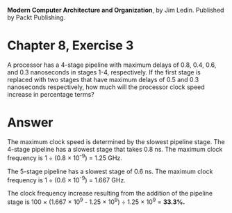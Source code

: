 __Modern Computer Architecture and Organization__, by Jim Ledin. Published by Packt Publishing.
# Chapter 8, Exercise 3

A processor has a 4-stage pipeline with maximum delays of 0.8, 0.4, 0.6, and 0.3 nanoseconds in stages 1-4, respectively. If the first stage is replaced with two stages that have maximum delays of 0.5 and 0.3 nanoseconds respectively, how much will the processor clock speed increase in percentage terms?

# Answer
The maximum clock speed is determined by the slowest pipeline stage. The 4-stage pipeline has a slowest stage that takes 0.8 ns. The maximum clock frequency is 1 &divide; (0.8 &times; 10<sup>-9</sup>) = 1.25 GHz.

The 5-stage pipeline has a slowest stage of 0.6 ns. The maximum clock frequency is 1 &divide; (0.6 &times; 10<sup>-9</sup>) = 1.667 GHz.

The clock frequency increase resulting from the addition of the pipeline stage is 100 &times; (1.667 &times; 10<sup>9</sup> - 1.25 &times; 10<sup>9</sup>) &divide; 1.25 &times; 10<sup>9</sup> = **33.3%.**
